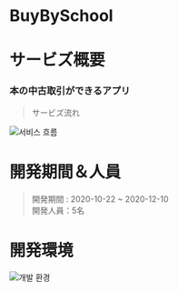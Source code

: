 # BuyBySchool

# サービズ概要
### 本の中古取引ができるアプリ

> サービズ流れ

![서비스 흐름](https://user-images.githubusercontent.com/61931341/172325412-30c862f6-2aee-404f-a750-2c5546c01863.JPG)

# 開発期間＆人員
> 開発期間 : 2020-10-22 ~ 2020-12-10   
> 開発人員：5名

# 開発環境
![개발 환경](https://user-images.githubusercontent.com/61931341/172325421-23829cad-42d9-418e-b4b1-105ad6d42fd9.JPG)




